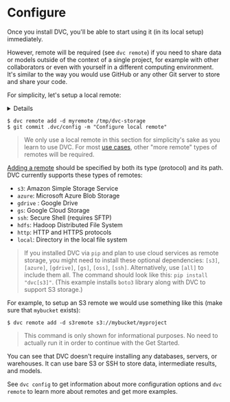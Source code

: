 # Configure

Once you install DVC, you'll be able to start using it (in its local setup)
immediately.

However, remote will be required (see `dvc remote`) if you need to share data or
models outside of the context of a single project, for example with other
collaborators or even with yourself in a different computing environment. It's
similar to the way you would use GitHub or any other Git server to store and
share your code.

For simplicity, let's setup a local remote:

<details>

### What is a "local remote" ?

While the term may seem contradictory, it doesn't have to be. The "local" part
refers to the machine where the <abbr>project</abbr> is stored, so it can be any
directory accessible to the same system. The "remote" part refers specifically
to the project/repository itself. Read "local, but external" storage.

</details>

```dvc
$ dvc remote add -d myremote /tmp/dvc-storage
$ git commit .dvc/config -m "Configure local remote"
```

> We only use a local remote in this section for simplicity's sake as you learn
> to use DVC. For most [use cases](/doc/use-cases), other "more remote" types of
> remotes will be required.

[Adding a remote](/doc/command-reference/remote/add) should be specified by both
its type (protocol) and its path. DVC currently supports these types of remotes:

- `s3`: Amazon Simple Storage Service
- `azure`: Microsoft Azure Blob Storage
- `gdrive` : Google Drive
- `gs`: Google Cloud Storage
- `ssh`: Secure Shell (requires SFTP)
- `hdfs`: Hadoop Distributed File System
- `http`: HTTP and HTTPS protocols
- `local`: Directory in the local file system

> If you installed DVC via `pip` and plan to use cloud services as remote
> storage, you might need to install these optional dependencies: `[s3]`,
> `[azure]`, `[gdrive]`, `[gs]`, `[oss]`, `[ssh]`. Alternatively, use `[all]` to
> include them all. The command should look like this: `pip install "dvc[s3]"`.
> (This example installs `boto3` library along with DVC to support S3 storage.)

For example, to setup an S3 remote we would use something like this (make sure
that `mybucket` exists):

```dvc
$ dvc remote add -d s3remote s3://mybucket/myproject
```

> This command is only shown for informational purposes. No need to actually run
> it in order to continue with the Get Started.

You can see that DVC doesn't require installing any databases, servers, or
warehouses. It can use bare S3 or SSH to store data, intermediate results, and
models.

See `dvc config` to get information about more configuration options and
`dvc remote` to learn more about remotes and get more examples.
